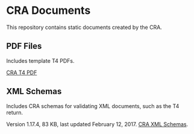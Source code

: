 # CRA Documents

This repository contains static documents created by the CRA.


## PDF Files

Includes template T4 PDFs.

[CRA T4 PDF](http://www.cra-arc.gc.ca/E/pbg/tf/t4/README.html)


## XML Schemas

Includes CRA schemas for validating XML documents, such as the T4 return.

Version 1.17.4, 83 KB, last updated ‎February 12, 2017. [CRA XML Schemas](http://www.cra-arc.gc.ca/esrvc-srvce/rf/hwfl-eng.html#stp2).
